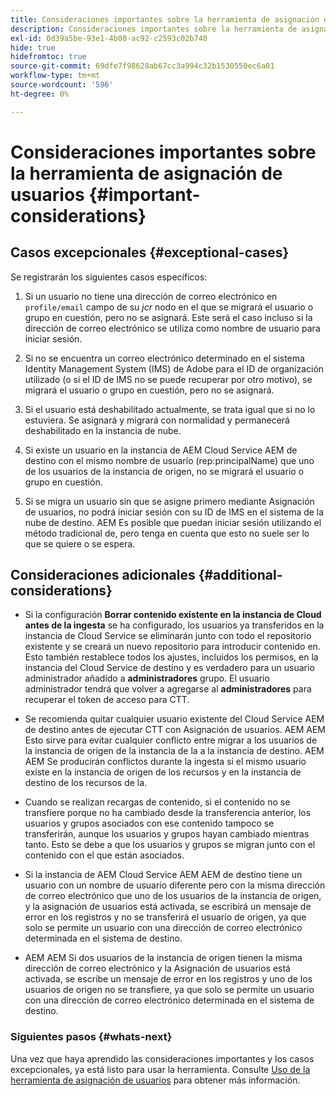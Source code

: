 ```yaml
---
title: Consideraciones importantes sobre la herramienta de asignación de usuarios (heredada)
description: Consideraciones importantes sobre la herramienta de asignación de usuarios (heredada)
exl-id: 0d39a5be-93e1-4b00-ac92-c2593c02b740
hide: true
hidefromtoc: true
source-git-commit: 69dfe7f98628ab67cc3a994c32b1530550ec6a01
workflow-type: tm+mt
source-wordcount: '596'
ht-degree: 0%

---
```


# Consideraciones importantes sobre la herramienta de asignación de usuarios {#important-considerations}


## Casos excepcionales {#exceptional-cases}

Se registrarán los siguientes casos específicos:

1. Si un usuario no tiene una dirección de correo electrónico en `profile/email` campo de su *jcr* nodo en el que se migrará el usuario o grupo en cuestión, pero no se asignará.  Este será el caso incluso si la dirección de correo electrónico se utiliza como nombre de usuario para iniciar sesión.

1. Si no se encuentra un correo electrónico determinado en el sistema Identity Management System (IMS) de Adobe para el ID de organización utilizado (o si el ID de IMS no se puede recuperar por otro motivo), se migrará el usuario o grupo en cuestión, pero no se asignará.

1. Si el usuario está deshabilitado actualmente, se trata igual que si no lo estuviera. Se asignará y migrará con normalidad y permanecerá deshabilitado en la instancia de nube.

1. Si existe un usuario en la instancia de AEM Cloud Service AEM de destino con el mismo nombre de usuario (rep:principalName) que uno de los usuarios de la instancia de origen, no se migrará el usuario o grupo en cuestión.

1. Si se migra un usuario sin que se asigne primero mediante Asignación de usuarios, no podrá iniciar sesión con su ID de IMS en el sistema de la nube de destino.  AEM Es posible que puedan iniciar sesión utilizando el método tradicional de, pero tenga en cuenta que esto no suele ser lo que se quiere o se espera.

## Consideraciones adicionales {#additional-considerations}

* Si la configuración **Borrar contenido existente en la instancia de Cloud antes de la ingesta** se ha configurado, los usuarios ya transferidos en la instancia de Cloud Service se eliminarán junto con todo el repositorio existente y se creará un nuevo repositorio para introducir contenido en. Esto también restablece todos los ajustes, incluidos los permisos, en la instancia del Cloud Service de destino y es verdadero para un usuario administrador añadido a **administradores** grupo. El usuario administrador tendrá que volver a agregarse al **administradores** para recuperar el token de acceso para CTT.

* Se recomienda quitar cualquier usuario existente del Cloud Service AEM de destino antes de ejecutar CTT con Asignación de usuarios. AEM AEM Esto sirve para evitar cualquier conflicto entre migrar a los usuarios de la instancia de origen de la instancia de la a la instancia de destino. AEM AEM Se producirán conflictos durante la ingesta si el mismo usuario existe en la instancia de origen de los recursos y en la instancia de destino de los recursos de la.

* Cuando se realizan recargas de contenido, si el contenido no se transfiere porque no ha cambiado desde la transferencia anterior, los usuarios y grupos asociados con ese contenido tampoco se transferirán, aunque los usuarios y grupos hayan cambiado mientras tanto. Esto se debe a que los usuarios y grupos se migran junto con el contenido con el que están asociados.

* Si la instancia de AEM Cloud Service AEM AEM de destino tiene un usuario con un nombre de usuario diferente pero con la misma dirección de correo electrónico que uno de los usuarios de la instancia de origen, y la asignación de usuarios está activada, se escribirá un mensaje de error en los registros y no se transferirá el usuario de origen, ya que solo se permite un usuario con una dirección de correo electrónico determinada en el sistema de destino.

* AEM AEM Si dos usuarios de la instancia de origen tienen la misma dirección de correo electrónico y la Asignación de usuarios está activada, se escribe un mensaje de error en los registros y uno de los usuarios de origen no se transfiere, ya que solo se permite un usuario con una dirección de correo electrónico determinada en el sistema de destino.

### Siguientes pasos {#whats-next}

Una vez que haya aprendido las consideraciones importantes y los casos excepcionales, ya está listo para usar la herramienta. Consulte [Uso de la herramienta de asignación de usuarios](/help/journey-migration/content-transfer-tool/user-mapping-tool-legacy/using-user-mapping-tool-legacy.md) para obtener más información.
